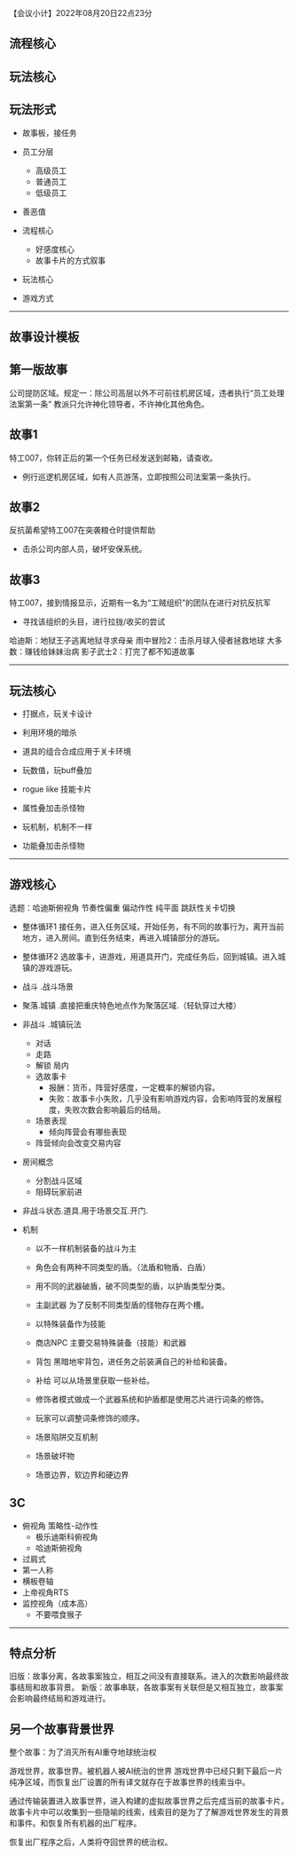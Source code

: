 【会议小计】2022年08月20日22点23分

## 流程核心

## 玩法核心

## 玩法形式

- 故事板，接任务

- 员工分层
    - 高级员工
    - 普通员工
    - 低级员工

- 善恶值

- 流程核心
    - 好感度核心
    - 故事卡片的方式叙事
- 玩法核心

- 游戏方式

---

## 故事设计模板

## 第一版故事

公司提防区域。规定一：除公司高层以外不可前往机房区域，违者执行“员工处理法案第一条”
教派只允许神化领导者，不许神化其他角色。

## 故事1
特工007，你转正后的第一个任务已经发送到邮箱，请查收。
- 例行巡逻机房区域，如有人员游荡，立即按照公司法案第一条执行。

## 故事2
反抗菌希望特工007在突袭粮仓时提供帮助
- 击杀公司内部人员，破坏安保系统。

## 故事3
特工007，接到情报显示，近期有一名为“工贼组织”的团队在进行对抗反抗军
- 寻找该组织的头目，进行拉拢/收买的尝试

哈迪斯：地狱王子逃离地狱寻求母亲
雨中冒险2：击杀月球入侵者拯救地球
大多数：赚钱给妹妹治病
影子武士2：打完了都不知道故事

---

## 玩法核心

- 打据点，玩关卡设计
- 利用环境的暗杀
- 道具的组合合成应用于关卡环境

- 玩数值，玩buff叠加
- rogue like 技能卡片
- 属性叠加击杀怪物

- 玩机制，机制不一样
- 功能叠加击杀怪物

---

## 游戏核心

选题：哈迪斯俯视角 节奏性偏重 偏动作性 纯平面 跳跃性关卡切换 

- 整体循环1 接任务，进入任务区域，开始任务，有不同的故事行为，离开当前地方，进入房间。直到任务结束，再进入城镇部分的游玩。
- 整体循环2 选故事卡，进游戏，用道具开门，完成任务后，回到城镇。进入城镇的游戏游玩。

- 战斗      .战斗场景
- 聚落.城镇 .直接把重庆特色地点作为聚落区域.（轻轨穿过大楼）
- 非战斗    .城镇玩法
    - 对话
    - 走路
    - 解锁 局内
    - 选故事卡
        - 报酬：货币，阵营好感度，一定概率的解锁内容。
        - 失败：故事卡小失败，几乎没有影响游戏内容，会影响阵营的发展程度，失败次数会影响最后的结局。
    - 场景表现
        - 倾向阵营会有哪些表现
    - 阵营倾向会改变交易内容

- 房间概念
    - 分割战斗区域
    - 阻碍玩家前进

- 非战斗状态.道具.用于场景交互.开门.

- 机制
    - 以不一样机制装备的战斗为主

    - 角色会有两种不同类型的盾。（法盾和物盾、白盾）
    - 用不同的武器破盾，破不同类型的盾，以护盾类型分类。
    - 主副武器 为了反制不同类型盾的怪物存在两个槽。

    - 以特殊装备作为技能
    - 商店NPC 主要交易特殊装备（技能）和武器
    - 背包 黑暗地牢背包，进任务之前装满自己的补给和装备。
    - 补给 可以从场景里获取一些补给。
    
    - 修饰者模式做成一个武器系统和护盾都是使用芯片进行词条的修饰。
    - 玩家可以调整词条修饰的顺序。

    - 场景陷阱交互机制
    - 场景破坏物
    - 场景边界，软边界和硬边界
    

## 3C

- 俯视角 策略性-动作性
    - 极乐迪斯科俯视角 
    - 哈迪斯俯视角
- 过肩式
- 第一人称
- 横板卷轴
- 上帝视角RTS
- 监控视角（成本高）
    - 不要喂食猴子

---

## 特点分析

旧版：故事分离，各故事案独立，相互之间没有直接联系。进入的次数影响最终故事结局和故事背景。
新版：故事串联，各故事案有关联但是又相互独立，故事案会影响最终结局和游戏进行。

## 另一个故事背景世界


整个故事：为了消灭所有AI重夺地球统治权

游戏世界，故事世界。被机器人被AI统治的世界
游戏世界中已经只剩下最后一片纯净区域，而恢复出厂设置的所有译文就存在于故事世界的线索当中。

通过传输装置进入故事世界，进入构建的虚拟故事世界之后完成当前的故事卡片。
故事卡片中可以收集到一些隐喻的线索，线索目的是为了了解游戏世界发生的背景和事件。和恢复所有机器的出厂程序。

恢复出厂程序之后，人类将夺回世界的统治权。

